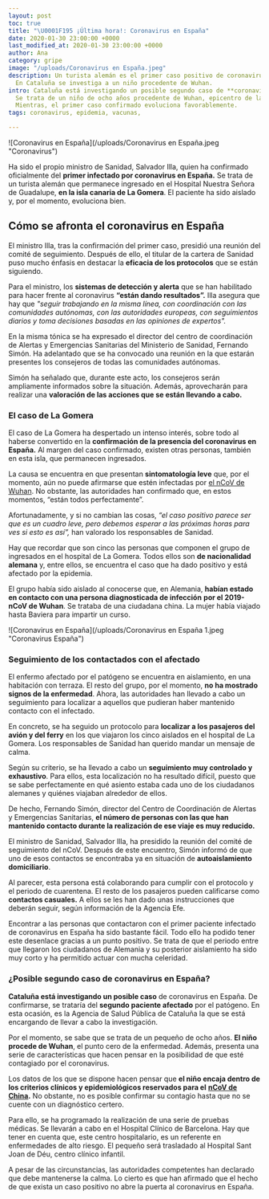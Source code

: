 ```yaml
---
layout: post
toc: true
title: "\U0001F195 ¡Última hora!: Coronavirus en España"
date: 2020-01-30 23:00:00 +0000
last_modified_at: 2020-01-30 23:00:00 +0000
author: Ana
category: gripe
image: "/uploads/Coronavirus en España.jpeg"
description: Un turista alemán es el primer caso positivo de coronavirus en España.
  En Cataluña se investiga a un niño procedente de Wuhan.
intro: Cataluña está investigando un posible segundo caso de **coronavirus en España**.
  Se trata de un niño de ocho años procedente de Wuhan, epicentro de la epidemia.
  Mientras, el primer caso confirmado evoluciona favorablemente.
tags: coronavirus, epidemia, vacunas,

---
```

![Coronavirus en España](/uploads/Coronavirus en España.jpeg "Coronavirus")

Ha sido el propio ministro de Sanidad, Salvador Illa, quien ha confirmado oficialmente del **primer infectado por coronavirus en España.** Se trata de un turista alemán que permanece ingresado en el Hospital Nuestra Señora de Guadalupe, **en la isla canaria de La Gomera**. El paciente ha sido aislado y, por el momento, evoluciona bien.

## Cómo se afronta el coronavirus en España

El ministro Illa, tras la confirmación del primer caso, presidió una reunión del comité de seguimiento. Después de ello, el titular de la cartera de Sanidad puso mucho énfasis en destacar la **eficacia de los protocolos** que se están siguiendo.

Para el ministro, los **sistemas de detección y alerta** que se han habilitado para hacer frente al coronavirus **“están dando resultados”.** Illa asegura que hay que _"seguir trabajando en la misma línea, con coordinación con las comunidades autónomas, con las autoridades europeas, con seguimientos diarios y toma decisiones basadas en las opiniones de expertos"._

En la misma tónica se ha expresado el director del centro de coordinación de Alertas y Emergencias Sanitarias del Ministerio de Sanidad, Fernando Simón. Ha adelantado que se ha convocado una reunión en la que estarán presentes los consejeros de todas las comunidades autónomas.

Simón ha señalado que, durante este acto, los consejeros serán ampliamente informados sobre la situación. Además, aprovecharán para realizar una **valoración de las acciones que se están llevando a cabo.**

### El caso de La Gomera

El caso de La Gomera ha despertado un intenso interés, sobre todo al haberse convertido en la **confirmación de la presencia del coronavirus en España.** Al margen del caso confirmado, existen otras personas, también en esta isla, que permanecen ingresados.

La causa se encuentra en que presentan **sintomatología leve** que, por el momento, aún no puede afirmarse que estén infectadas por [el nCoV de Wuhan](https://zenseiapp.com/gripe/coronavirus-de-wuhan-fake-news-vs-realidad/). No obstante, las autoridades han confirmado que, en estos momentos, “están todos perfectamente”.

Afortunadamente, y si no cambian las cosas, _“el caso positivo parece ser que es un cuadro leve, pero debemos esperar a las próximas horas para ves si esto es así”,_ han valorado los responsables de Sanidad.

Hay que recordar que son cinco las personas que componen el grupo de ingresados en el hospital de La Gomera. Todos ellos son **de nacionalidad alemana** y, entre ellos, se encuentra el caso que ha dado positivo y está afectado por la epidemia.

El grupo había sido aislado al conocerse que, en Alemania, **habían estado en contacto con una persona diagnosticada de infección** **por el 2019-nCoV de Wuhan**. Se trataba de una ciudadana china. La mujer había viajado hasta Baviera para impartir un curso.

![Coronavirus en España](/uploads/Coronavirus en España 1.jpeg "Coronavirus España")

### Seguimiento de los contactados con el afectado

El enfermo afectado por el patógeno se encuentra en aislamiento, en una habitación con terraza. El resto del grupo, por el momento, **no ha mostrado signos de la enfermedad**. Ahora, las autoridades han llevado a cabo un seguimiento para localizar a aquellos que pudieran haber mantenido contacto con el infectado.

En concreto, se ha seguido un protocolo para **localizar a los pasajeros del avión y del ferry** en los que viajaron los cinco aislados en el hospital de La Gomera. Los responsables de Sanidad han querido mandar un mensaje de calma.

Según su criterio, se ha llevado a cabo un **seguimiento muy controlado y exhaustivo**. Para ellos, esta localización no ha resultado difícil, puesto que se sabe perfectamente en qué asiento estaba cada uno de los ciudadanos alemanes y quiénes viajaban alrededor de ellos.

De hecho, Fernando Simón, director del Centro de Coordinación de Alertas y Emergencias Sanitarias, **el número de personas con las que han mantenido contacto durante la realización de ese viaje es muy reducido.**

El ministro de Sanidad, Salvador Illa, ha presidido la reunión del comité de seguimiento del nCoV. Después de este encuentro, Simón informó de que uno de esos contactos se encontraba ya en situación de **autoaislamiento domiciliario**.

Al parecer, esta persona está colaborando para cumplir con el protocolo y el periodo de cuarentena. El resto de los pasajeros pueden calificarse como **contactos casuales.** A ellos se les han dado unas instrucciones que deberán seguir, según información de la Agencia Efe.

Encontrar a las personas que contactaron con el primer paciente infectado de coronavirus en España ha sido bastante fácil. Todo ello ha podido tener este desenlace gracias a un punto positivo. Se trata de que el periodo entre que llegaron los ciudadanos de Alemania y su posterior aislamiento ha sido muy corto y ha permitido actuar con mucha celeridad.

### ¿Posible segundo caso de coronavirus en España?

**Cataluña está investigando un posible caso** de coronavirus en España. De confirmarse, se trataría del **segundo paciente afectado** por el patógeno. En esta ocasión, es la Agencia de Salud Pública de Cataluña la que se está encargando de llevar a cabo la investigación.

Por el momento, se sabe que se trata de un pequeño de ocho años. **El niño procede de Wuhan**, el punto cero de la enfermedad. Además, presenta una serie de características que hacen pensar en la posibilidad de que esté contagiado por el coronavirus.

Los datos de los que se dispone hacen pensar que **el niño encaja dentro de los criterios clínicos y epidemiológicos reservados para el** [**nCoV de China**](https://www.lavanguardia.com/internacional/20200202/473267693591/primera-muerte-coronavirus-fuera-china-filipinas.html)**.** No obstante, no es posible confirmar su contagio hasta que no se cuente con un diagnóstico certero.

Para ello, se ha programado la realización de una serie de pruebas médicas. Se llevarán a cabo en el Hospital Clínico de Barcelona. Hay que tener en cuenta que, este centro hospitalario, es un referente en enfermedades de alto riesgo. El pequeño será trasladado al Hospital Sant Joan de Déu, centro clínico infantil.

A pesar de las circunstancias, las autoridades competentes han declarado que debe mantenerse la calma. Lo cierto es que han afirmado que el hecho de que exista un caso positivo no abre la puerta al coronavirus en España.